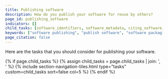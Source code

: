 ```yaml
---
title: Publishing software
description: How do you publish your software for reuse by others?
page_id: publishing_software
indicators: []
child_tasks: [software_identifiers, software_metadata, citing_software, archiving_software, packaging_releasing_software] 
keywords: ["software publishing", "publish software", "software packaging", "software citation", "software identifiers", "software archiving"]
page_citation: false
---
```


Here are the tasks that you should consider for publishing your software.

{% if page.child_tasks %}
    {% assign child_tasks = page.child_tasks | join: ', ' %}
    {% include section-navigation-tiles.html type="tasks" custom=child_tasks sort=false col=5 %}
{% endif %}

